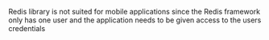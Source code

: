 Redis library is not suited for mobile applications since the Redis framework only has one user and the application
needs to be given access to the users credentials
